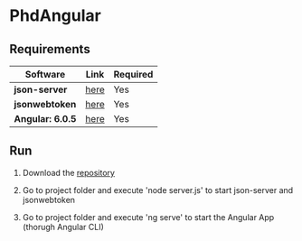 # PhdAngular

## Requirements
| Software                                                 | Link            | Required |
| ---------------------------------------------------------|-----------------| ---------|
| **json-server**                                          |[here](https://github.com/typicode/json-server)   |    Yes   |
| **jsonwebtoken**                                         |[here](https://github.com/auth0/node-jsonwebtoken)|    Yes   |
| **Angular: 6.0.5**                                       |[here](https://cli.angular.io)|    Yes   |

## Run
1. Download the [repository](https://github.com/SestoAle/PhdAngular)

2. Go to project folder and execute 'node server.js' to start json-server and jsonwebtoken

3. Go to project folder and execute 'ng serve' to start the Angular App (thorugh Angular CLI)
